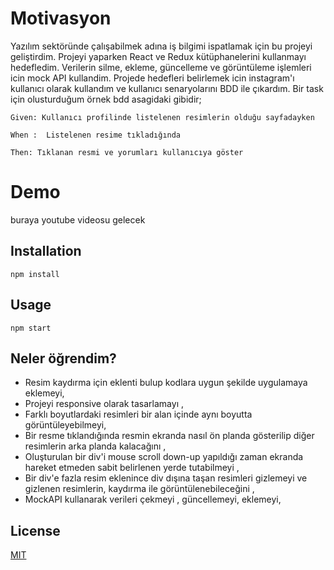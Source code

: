 # Motivasyon

 Yazılım sektöründe çalışabilmek adına iş bilgimi ispatlamak için bu projeyi geliştirdim.
Projeyi yaparken React ve Redux kütüphanelerini kullanmayı hedefledim. Verilerin silme, ekleme, güncelleme ve görüntüleme işlemleri icin mock API kullandim. 
Projede hedefleri belirlemek icin instagram'ı kullanıcı olarak kullandım ve kullanıcı senaryolarını BDD ile çıkardım.
Bir task için olusturduğum örnek bdd asagidaki gibidir;
```
Given: Kullanıcı profilinde listelenen resimlerin olduğu sayfadayken 

When :  Listelenen resime tıkladığında 

Then: Tıklanan resmi ve yorumları kullanıcıya göster
```
# Demo
 
buraya youtube videosu gelecek

## Installation
```
npm install
```
## Usage
```
npm start
```

## Neler öğrendim?

- Resim kaydırma için eklenti bulup kodlara uygun şekilde uygulamaya eklemeyi, 
- Projeyi responsive olarak tasarlamayı ,
- Farklı boyutlardaki resimleri bir alan içinde aynı boyutta görüntüleyebilmeyi,
- Bir resme tıklandığında resmin ekranda nasıl ön planda gösterilip diğer resimlerin arka planda kalacağını ,
- Oluşturulan bir div'i mouse scroll down-up yapıldığı zaman ekranda hareket etmeden sabit belirlenen yerde tutabilmeyi ,
- Bir div'e fazla resim eklenince div dışına taşan resimleri gizlemeyi ve gizlenen resimlerin, kaydırma ile görüntülenebileceğini ,
- MockAPI kullanarak verileri çekmeyi , güncellemeyi, eklemeyi,



## License
[MIT](https://choosealicense.com/licenses/mit/)
